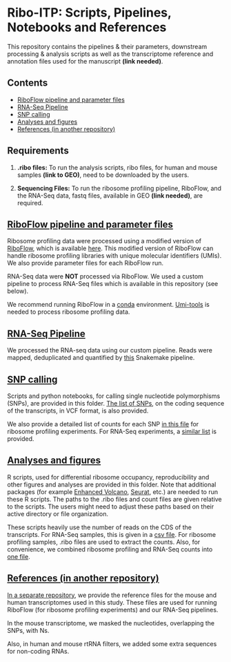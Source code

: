 # Ribo-ITP: Scripts, Pipelines, Notebooks and References

This repository contains the pipelines & their parameters, downstream processing & analysis scripts 
as well as the transcriptome reference and annotation files used for the manuscript **(link needed)**.

## Contents
  * [RiboFlow pipeline and parameter files](https://github.com/CenikLab/ribo-itp_paper/tree/main/Riboflow)
  * [RNA-Seq Pipeline](https://github.com/CenikLab/ribo-itp_paper/tree/main/rnaseq/pipeline)
  * [SNP calling](https://github.com/CenikLab/ribo-itp_paper/tree/main/snp)
  * [Analyses and figures](https://github.com/CenikLab/ribo-itp_paper/tree/main/figures)
  * [References (in another repository)](https://github.com/CenikLab/ribo-itp_paper_references) 

## Requirements

  1) **.ribo files:** To run the analysis scripts, ribo files, for human and mouse samples  **(link to GEO)**, need to be downloaded by the users.  

  2) **Sequencing Files:** To run the ribosome profiling pipeline, RiboFlow, and the RNA-Seq data, fastq files, available in GEO **(link needed)**, are required.
  
  
## [RiboFlow pipeline and parameter files](https://github.com/CenikLab/ribo-itp_paper/tree/main/Riboflow)

Ribosome profiling data were processed using a modified version of [RiboFlow](https://github.com/ribosomeprofiling/riboflow), which is available [here](https://github.com/CenikLab/ribo-itp_paper/tree/main/Riboflow).
This modified version of RiboFlow can handle ribosome profiling libraries with unique molecular identifiers (UMIs). 
We also provide parameter files for each RiboFlow run.

RNA-Seq data were **NOT** processed via RiboFlow. We used a custom pipeline to process RNA-Seq files which is available in this repository (see below).

We recommend running RiboFlow in a [conda](https://conda.io/projects/conda/en/latest/) environment. 
[Umi-tools](https://umi-tools.readthedocs.io/en/latest/) is needed to process ribosome profiling data.


## [RNA-Seq Pipeline](https://github.com/CenikLab/ribo-itp_paper/tree/main/rnaseq/pipeline)

We processed the RNA-seq data using our custom pipeline. Reads were mapped, deduplicated and quantified by [this](https://github.com/CenikLab/ribo-itp_paper/blob/main/rnaseq/pipeline/Snakefile) Snakemake pipeline. 


## [SNP calling](https://github.com/CenikLab/ribo-itp_paper/tree/main/snp)

Scripts and python notebooks, for calling single nucleotide polymorphisms (SNPs), are provided in this folder. [The list of SNPs](https://github.com/CenikLab/ribo-itp_paper/blob/main/snp/reference_files/cds_of_transcriptomic_variants.vcf.gz), 
on the coding sequence of the transcripts, in VCF format, is also provided.

We also provide a detailed list of counts for each SNP [in this file](https://github.com/CenikLab/ribo-itp_paper/blob/main/snp/notebooks/snp_dataframes/riboseq_detailed_snps.csv.gz) for ribosome profiling experiments. For RNA-Seq experiments, a [similar list](https://github.com/CenikLab/ribo-itp_paper/blob/main/snp/notebooks/snp_dataframes/rnaseq_experimentwise_snp_counts.csv) is provided.

## [Analyses and figures](https://github.com/CenikLab/ribo-itp_paper/tree/main/figures)

R scripts, used for differential ribosome occupancy, reproducibility and other figures and analyses are provided in this folder. Note that additional packages (for example [Enhanced Volcano](https://bioconductor.org/packages/release/bioc/html/EnhancedVolcano.html), [Seurat](https://satijalab.org/seurat/), etc.) are needed to run these R scripts. The paths to the .ribo files and count files are given relative to the scripts. The users might need to adjust these paths based on their active directory or file organization. 

These scripts heavily use the number of reads on the CDS of the transcripts. For RNA-Seq samples, this is given in a [csv file](https://github.com/CenikLab/ribo-itp_paper/blob/main/cds_counts.csv.gz). For ribosome profiling samples, .ribo files are used to extract the counts. Also, for convenience, we combined ribosome profiling and RNA-Seq counts into [one file](https://github.com/CenikLab/ribo-itp_paper/blob/main/ribo_and_rna_cds_counts.csv.gz).

## [References (in another repository)](https://github.com/CenikLab/ribo-itp_paper_references) 

[In a separate repository](https://github.com/CenikLab/ribo-itp_paper_references), we provide the reference files for the mouse and human transcriptomes used in this study. These files are used for running RiboFlow (for ribosome profiling experiments) and our RNA-Seq pipelines. 

In the mouse transcriptome, we masked the nucleotides, overlapping the SNPs, with Ns. 

Also, in human and mouse  rtRNA filters, we added some extra sequences for non-coding RNAs.

